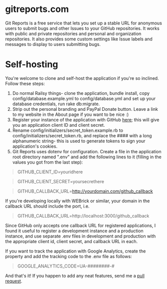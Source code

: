 gitreports.com
================

Git Reports is a free service that lets you set up a stable URL for anonymous users to submit bugs and other Issues to your GitHub repositories.  It works with public and private repositories and personal and organization repositories.  It also provides some custom settings like Issue labels and messages to display to users submitting bugs.

Self-hosting
================

You're welcome to clone and self-host the application if you're so inclined.  Follow these steps:

1. Do normal Railsy things- clone the application, bundle install, copy config/database.example.yml to config/database.yml and set up your database credentials, run rake db:migrate.
3. Strip out the personal branding and PayPal Donate button.  Leave a link to my website in the About page if you want to be nice :)
3. Register your instance of the application with GitHub [here](https://github.com/settings/applications/new); this will give you an application client ID and client secret.
4. Rename config/initializers/secret_token.example.rb to config/initializers/secret_token.rb, and replace the #### with a long alphanumeric string- this is used to generate tokens to sign your application's cookies.
4. Git Reports uses dotenv for configuration.  Create a file in the application root directory named ".env" and add the following lines to it (filling in the values you got from the last step):


> GITHUB_CLIENT_ID=youridhere
    
> GITHUB_CLIENT_SECRET=yoursecrethere
    
> GITHUB_CALLBACK_URL=http://yourdomain.com/github_callback

If you're developing locally with WEBrick or similar, your domain in the callback URL should include the port, i.e. 

> GITHUB_CALLBACK_URL=http://localhost:3000/github_callback

Since GitHub only accepts one callback URL for registered applications, I found it useful to register a development instance and a production instance, and use separate .env files in development and production with the appropriate client id, client secret, and callback URL in each.

If you want to track the application with Google Analytics, create the property and add the tracking code to the .env file as follows:

> GOOGLE_ANALYTICS_CODE=UA-########-#

And that's it!  If you happen to add any neat features, send me a [pull request](https://help.github.com/articles/creating-a-pull-request).

